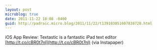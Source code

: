 ```yaml
---
layout: post
microblog: true
date: 2011-11-22 18:08 -0400
guid: http://padraic.micro.blog/2011/11/22/t139103051607838720.html
---
```

iOS App Review: Textastic is a fantastic iPad text editor [http://t.co/cBR0t7nl](http://t.co/cBR0t7nl) (via Instapaper)
